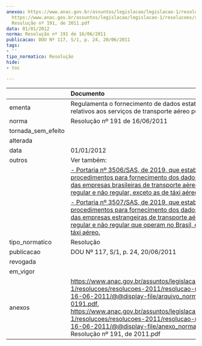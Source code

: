 ```yaml
---
anexos: https://www.anac.gov.br/assuntos/legislacao/legislacao-1/resolucoes/resolucoes-2011/resolucao-no-191-de-16-06-2011/@@display-file/arquivo_norma/RA2011-0191.pdf,
  https://www.anac.gov.br/assuntos/legislacao/legislacao-1/resolucoes/resolucoes-2011/resolucao-no-191-de-16-06-2011/@@display-file/anexo_norma/CEF
  Resolução nº 191, de 2011.pdf
data: 01/01/2012
norma: Resolução nº 191 de 16/06/2011
publicacao: DOU Nº 117, S/1, p. 24, 20/06/2011
tags:
- ''
tipo_normatico: Resolução
hide: 
- toc 
 
---
```


|                    | Documento                                                                                                                                                                                                                                                                                                                                                                                                 |
|:-------------------|:----------------------------------------------------------------------------------------------------------------------------------------------------------------------------------------------------------------------------------------------------------------------------------------------------------------------------------------------------------------------------------------------------------|
| ementa             | Regulamenta o fornecimento de dados estatísticos relativos aos serviços de transporte aéreo público.                                                                                                                                                                                                                                                                                                      |
| norma              | Resolução nº 191 de 16/06/2011                                                                                                                                                                                                                                                                                                                                                                            |
| tornada_sem_efeito |                                                                                                                                                                                                                                                                                                                                                                                                           |
| alterada           |                                                                                                                                                                                                                                                                                                                                                                                                           |
| data               | 01/01/2012                                                                                                                                                                                                                                                                                                                                                                                                |
| outros             | Ver também:                                                                                                                                                                                                                                                                                                                                                                                               |
|                    | <a class="external-link" href="https://www.anac.gov.br/assuntos/legislacao/legislacao-1/portarias/2019/portaria-no-3506-sas-11-11-2019" target="_blank" title="">- Portaria nº 3506/SAS, de 2019, que estabelece os procedimentos para fornecimento dos dados estatísticos das empresas brasileiras de transporte aéreo público regular e não regular, exceto as de táxi aéreo.</a>                       |
|                    | <a class="external-link" href="https://www.anac.gov.br/assuntos/legislacao/legislacao-1/portarias/2019/portaria-no-3507-sas-11-11-2019" target="_blank" title="">- Portaria nº 3507/SAS, de 2019, que estabelece os procedimentos para fornecimento dos dados estatísticos das empresas estrangeiras de transporte aéreo público regular e não regular que operam no Brasil, exceto as de táxi aéreo.</a> |
| tipo_normatico     | Resolução                                                                                                                                                                                                                                                                                                                                                                                                 |
| publicacao         | DOU Nº 117, S/1, p. 24, 20/06/2011                                                                                                                                                                                                                                                                                                                                                                        |
| revogada           |                                                                                                                                                                                                                                                                                                                                                                                                           |
| em_vigor           |                                                                                                                                                                                                                                                                                                                                                                                                           |
| anexos             | https://www.anac.gov.br/assuntos/legislacao/legislacao-1/resolucoes/resolucoes-2011/resolucao-no-191-de-16-06-2011/@@display-file/arquivo_norma/RA2011-0191.pdf, https://www.anac.gov.br/assuntos/legislacao/legislacao-1/resolucoes/resolucoes-2011/resolucao-no-191-de-16-06-2011/@@display-file/anexo_norma/CEF Resolução nº 191, de 2011.pdf                                                          |